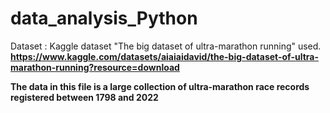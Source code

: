 # data_analysis_Python

Dataset : Kaggle dataset "The big dataset of ultra-marathon running" used. 
**https://www.kaggle.com/datasets/aiaiaidavid/the-big-dataset-of-ultra-marathon-running?resource=download**

**The data in this file is a large collection of ultra-marathon race records registered between 1798 and 2022**
